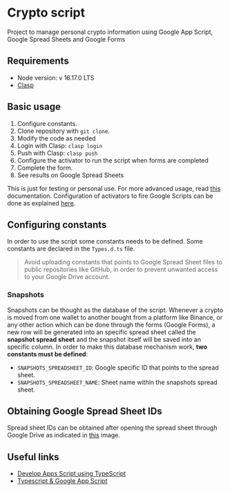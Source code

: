 # Crypto script

Project to manage personal crypto information using Google App Script, Google Spread Sheets and Google Forms

## Requirements

- Node version: v 16.17.0 LTS
- [Clasp](https://developers.google.com/apps-script/guides/clasp)

## Basic usage

1. Configure constants.
2. Clone repository with `git clone`.
3. Modify the code as needed
4. Login with Clasp: `clasp login`
5. Push with Clasp: `clasp push`
6. Configure the activator to run the script when forms are completed
7. Complete the form.
8. See results on Google Spread Sheets

This is just for testing or personal use. For more advanced usage, read [this](https://github.com/brunopk/crypto-app-script/blob/main/doc/deployments.md) documentation. Configuration of activators to fire Google Scripts can be done as explained [here](https://user-images.githubusercontent.com/6526093/186764687-1fdcf48b-7691-4872-8a0a-4b557e8c95c9.png).


## Configuring constants

In order to use the script some constants needs to be defined. Some constants are declared in the `Types.d.ts` file.

> Avoid uploading constants that points to Google Spread Sheet files to public repositories like GitHub, in order to prevent unwanted access to your Google Drive account.

### Snapshots

Snapshots can be thought as the database of the script. Whenever a crypto is moved from one wallet to another bought from a platform like Binance, or any other action which can be done through the forms (Google Forms), a new row will be generated into an specific spread sheet called the **snapshot spread sheet** and the snapshot itself will be saved into an specific column. In order to make this database mechanism work, **two constants must be defined**:

- `SNAPSHOTS_SPREADSHEET_ID`: Google specific ID that points to the spread sheet.
- `SNAPSHOTS_SPREADSHEET_NAME`: Sheet name within the snapshots spread sheet.

## Obtaining Google Spread Sheet IDs

Spread sheet IDs can be obtained after opening the spread sheet through Google Drive as indicated in [this](https://github.com/brunopk/crypto-script/blob/draft/doc/screenshot_1.png) image.

## Useful links

- [Develop Apps Script using TypeScript](https://developers.google.com/apps-script/guides/typescript)
- [Typescript & Google App Script](https://medium.com/analytics-vidhya/typescript-in-google-app-script-f0f10c7225de)
